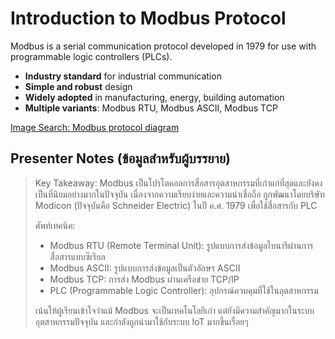 # Introduction to Modbus Protocol

Modbus is a serial communication protocol developed in 1979 for use with programmable logic controllers (PLCs).

- **Industry standard** for industrial communication
- **Simple and robust** design
- **Widely adopted** in manufacturing, energy, building automation
- **Multiple variants**: Modbus RTU, Modbus ASCII, Modbus TCP

[Image Search: Modbus protocol diagram](https://www.google.com/search?q=Modbus+protocol+diagram&tbm=isch)

## Presenter Notes (ข้อมูลสำหรับผู้บรรยาย)

> Key Takeaway: Modbus เป็นโปรโตคอลการสื่อสารอุตสาหกรรมที่เก่าแก่ที่สุดและยังคงเป็นที่นิยมอย่างมากในปัจจุบัน เนื่องจากความเรียบง่ายและความน่าเชื่อถือ ถูกพัฒนาโดยบริษัท Modicon (ปัจจุบันคือ Schneider Electric) ในปี ค.ศ. 1979 เพื่อใช้สื่อสารกับ PLC
> 
> ศัพท์เทคนิค:
> - Modbus RTU (Remote Terminal Unit): รูปแบบการส่งข้อมูลไบนารีผ่านการสื่อสารแบบซีเรียล
> - Modbus ASCII: รูปแบบการส่งข้อมูลเป็นตัวอักษร ASCII
> - Modbus TCP: การส่ง Modbus ผ่านเครือข่าย TCP/IP
> - PLC (Programmable Logic Controller): อุปกรณ์ควบคุมที่ใช้ในอุตสาหกรรม
> 
> เน้นให้ผู้เรียนเข้าใจว่าแม้ Modbus จะเป็นเทคโนโลยีเก่า แต่ยังมีความสำคัญมากในระบบอุตสาหกรรมปัจจุบัน และกำลังถูกนำมาใช้กับระบบ IoT มากขึ้นเรื่อยๆ
